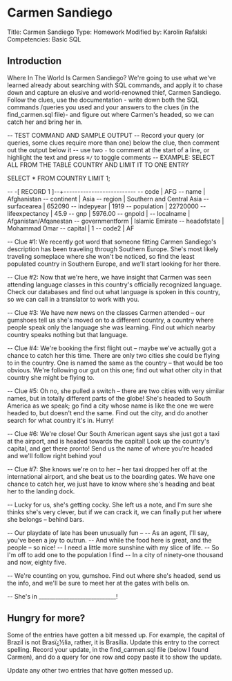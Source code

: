 # Carmen Sandiego
Title: Carmen Sandiego
Type: Homework
Modified by: Karolin Rafalski
Competencies: Basic SQL

## Introduction
Where In The World Is Carmen Sandiego?
We're going to use what we've learned already about searching with SQL commands, and apply it to chase down and capture an elusive and world-renowned thief, Carmen Sandiego. Follow the clues, use the documentation - write down both the SQL commands /queries you used and your answers to the clues (in the find_carmen.sql file)- and figure out where Carmen's headed, so we can catch her and bring her in.


-- TEST COMMAND AND SAMPLE OUTPUT
-- Record your query (or queries, some clues require more than one) below the clue, then comment out the output below it
-- use two `-` to comment at the start of a line, or highlight the text and press `⌘/` to toggle comments
-- EXAMPLE: SELECT ALL FROM THE TABLE COUNTRY AND LIMIT IT TO ONE ENTRY

SELECT * FROM COUNTRY LIMIT 1;

--  -[ RECORD 1 ]--+--------------------------
-- code           | AFG
-- name           | Afghanistan
-- continent      | Asia
-- region         | Southern and Central Asia
-- surfacearea    | 652090
-- indepyear      | 1919
-- population     | 22720000
-- lifeexpectancy | 45.9
-- gnp            | 5976.00
-- gnpold         |
-- localname      | Afganistan/Afqanestan
-- governmentform | Islamic Emirate
-- headofstate    | Mohammad Omar
-- capital        | 1
-- code2          | AF


-- Clue #1: We recently got word that someone fitting Carmen Sandiego's description has been traveling through Southern Europe. She's most likely traveling someplace where she won't be noticed, so find the least populated country in Southern Europe, and we'll start looking for her there.

-- Clue #2: Now that we're here, we have insight that Carmen was seen attending language classes in this country's officially recognized language. Check our databases and find out what language is spoken in this country, so we can call in a translator to work with you.


-- Clue #3: We have new news on the classes Carmen attended – our gumshoes tell us she's moved on to a different country, a country where people speak only the language she was learning. Find out which nearby country speaks nothing but that language.


-- Clue #4: We're booking the first flight out – maybe we've actually got a chance to catch her this time. There are only two cities she could be flying to in the country. One is named the same as the country – that would be too obvious. We're following our gut on this one; find out what other city in that country she might be flying to.


-- Clue #5: Oh no, she pulled a switch – there are two cities with very similar names, but in totally different parts of the globe! She's headed to South America as we speak; go find a city whose name is like the one we were headed to, but doesn't end the same. Find out the city, and do another search for what country it's in. Hurry!


-- Clue #6: We're close! Our South American agent says she just got a taxi at the airport, and is headed towards the capital! Look up the country's capital, and get there pronto! Send us the name of where you're headed and we'll follow right behind you!


-- Clue #7: She knows we're on to her – her taxi dropped her off at the international airport, and she beat us to the boarding gates. We have one chance to catch her, we just have to know where she's heading and beat her to the landing dock.

-- Lucky for us, she's getting cocky. She left us a note, and I'm sure she thinks she's very clever, but if we can crack it, we can finally put her where she belongs – behind bars.

-- Our playdate of late has been unusually fun –
-- As an agent, I'll say, you've been a joy to outrun.
-- And while the food here is great, and the people – so nice!
-- I need a little more sunshine with my slice of life.
-- So I'm off to add one to the population I find
-- In a city of ninety-one thousand and now, eighty five.


-- We're counting on you, gumshoe. Find out where she's headed, send us the info, and we'll be sure to meet her at the gates with bells on.

-- She's in ____________________________!


## Hungry for more?
Some of the entries have gotten a bit messed up. For example, the capital of Brazil is not Brasï¿½lia, rather, it is Brasília. Update this entry to the correct spelling. Record your update, in the find_carmen.sql file (below I found Carmen), and do a query for one row and copy paste it to show the update.

Update any other two entries that have gotten messed up.